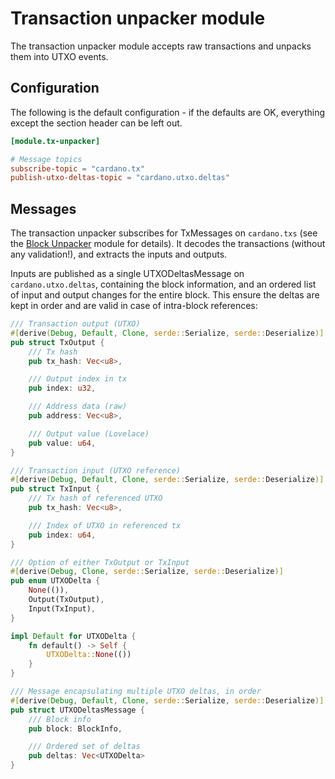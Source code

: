 # Transaction unpacker module

The transaction unpacker module accepts raw transactions and unpacks
them into UTXO events.

## Configuration

The following is the default configuration - if the defaults are OK,
everything except the section header can be left out.

```toml
[module.tx-unpacker]

# Message topics
subscribe-topic = "cardano.tx"
publish-utxo-deltas-topic = "cardano.utxo.deltas"

```

## Messages

The transaction unpacker subscribes for TxMessages on `cardano.txs`
(see the [Block Unpacker](../block_unpacker) module for details).  It decodes
the transactions (without any validation!), and extracts the inputs and outputs.

Inputs are published as a single UTXODeltasMessage on
`cardano.utxo.deltas`, containing the block information, and an ordered
list of input and output changes for the entire block.  This ensure
the deltas are kept in order and are valid in case of intra-block
references:


```rust
/// Transaction output (UTXO)
#[derive(Debug, Default, Clone, serde::Serialize, serde::Deserialize)]
pub struct TxOutput {
    /// Tx hash
    pub tx_hash: Vec<u8>,

    /// Output index in tx
    pub index: u32,

    /// Address data (raw)
    pub address: Vec<u8>,

    /// Output value (Lovelace)
    pub value: u64,
}

/// Transaction input (UTXO reference)
#[derive(Debug, Default, Clone, serde::Serialize, serde::Deserialize)]
pub struct TxInput {
    /// Tx hash of referenced UTXO
    pub tx_hash: Vec<u8>,

    /// Index of UTXO in referenced tx
    pub index: u64,
}

/// Option of either TxOutput or TxInput
#[derive(Debug, Clone, serde::Serialize, serde::Deserialize)]
pub enum UTXODelta {
    None(()),
    Output(TxOutput),
    Input(TxInput),
}

impl Default for UTXODelta {
    fn default() -> Self {
        UTXODelta::None(())
    }
}

/// Message encapsulating multiple UTXO deltas, in order
#[derive(Debug, Default, Clone, serde::Serialize, serde::Deserialize)]
pub struct UTXODeltasMessage {
    /// Block info
    pub block: BlockInfo,

    /// Ordered set of deltas
    pub deltas: Vec<UTXODelta>
}
```


